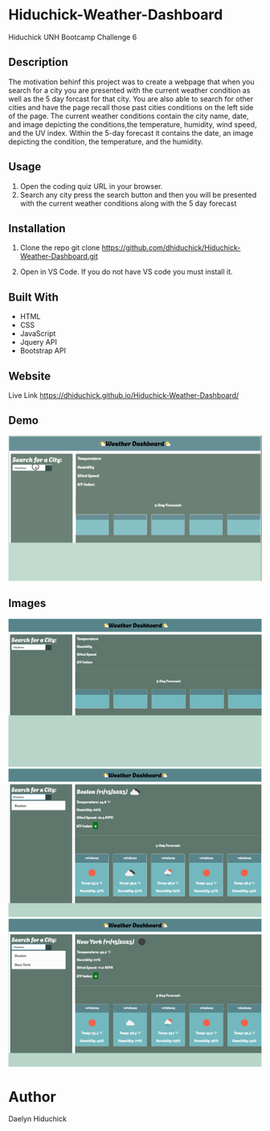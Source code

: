 # Hiduchick-Weather-Dashboard

Hiduchick UNH Bootcamp Challenge 6

## Description 
The motivation behinf this project was to create a webpage that when you search for a city you are presented with the current weather condition as well as the 5 day forcast for that city. You are also able to search for other cities and have the page recall those past cities conditions on the left side of the page. The current weather conditions contain the city name, date, and image depicting the conditions,the temperature, humidity, wind speed, and the UV index. Within the 5-day forecast it contains the date, an image depicting the condition, the temperature, and the humidity.


## Usage
1. Open the coding quiz URL in your browser.
2. Search any city press the search button and then you will be presented with the current weather conditions along with the 5 day forecast


## Installation

1. Clone the repo
   git clone https://github.com/dhiduchick/Hiduchick-Weather-Dashboard.git

2. Open in VS Code. If you do not have VS code you must install it.

## Built With
* HTML
* CSS
* JavaScript
* Jquery API
* Bootstrap API

## Website
 Live Link https://dhiduchick.github.io/Hiduchick-Weather-Dashboard/

## Demo 
![Website Demo GIF](./assets/images/weather%20dashboard.gif)

## Images 
![Start Page](./assets/images/start%20page.png)
![City 1](./assets/images/city%201.png)
![City 2](./assets/images/city%202.png)


# Author 
Daelyn Hiduchick
